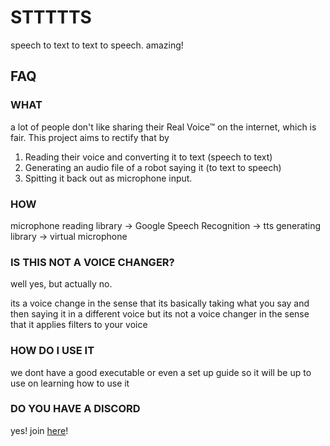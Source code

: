 
# STTTTTS

speech to text to text to speech. amazing!

## FAQ

### WHAT

a lot of people don't like sharing their Real Voice™ on the internet, which is fair. This project aims to rectify that by
1. Reading their voice and converting it to text (speech to text)
2. Generating an audio file of a robot saying it (to text to speech)
3. Spitting it back out as microphone input.

### HOW

microphone reading library -> Google Speech Recognition -> tts generating library -> virtual microphone

### IS THIS NOT A VOICE CHANGER?

well yes, but actually no.

its a voice change in the sense that its basically taking what you say and then saying it in a different voice but its not a voice changer in the sense that it applies filters to your voice

### HOW DO I USE IT

we dont have a good executable or even a set up guide so it will be up to use on learning how to use it

### DO YOU HAVE A DISCORD

yes! join [here](https://discord.gg/4Ru6SRasJB)!
